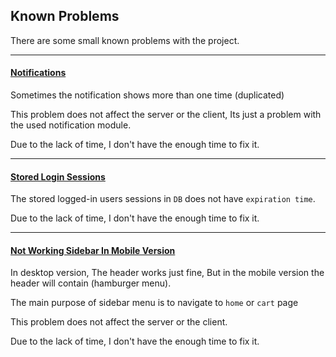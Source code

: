 ## Known Problems

There are some small known problems with the project.

---

#### <ins>Notifications</ins>

Sometimes the notification shows more than one time (duplicated)

This problem does not affect the server or the client, Its just a problem with the used notification module.

Due to the lack of time, I don't have the enough time to fix it.

---

#### <ins>Stored Login Sessions</ins>

The stored logged-in users sessions in `DB` does not have `expiration time`.

Due to the lack of time, I don't have the enough time to fix it.

---

#### <ins>Not Working Sidebar In Mobile Version</ins>

In desktop version, The header works just fine, But in the mobile version the header will contain (hamburger menu).

The main purpose of sidebar menu is to navigate to `home` or `cart` page

This problem does not affect the server or the client.

Due to the lack of time, I don't have the enough time to fix it.
